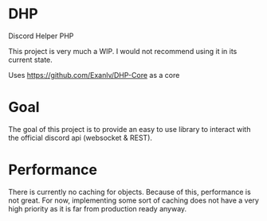 # DHP
Discord Helper PHP

This project is very much a WIP. I would not recommend using it in its current state.

Uses https://github.com/Exanlv/DHP-Core as a core

# Goal
The goal of this project is to provide an easy to use library to interact with the official discord api (websocket & REST).

# Performance
There is currently no caching for objects. Because of this, performance is not great. For now, implementing some sort of caching does not have a very high priority as it is far from production ready anyway. 
